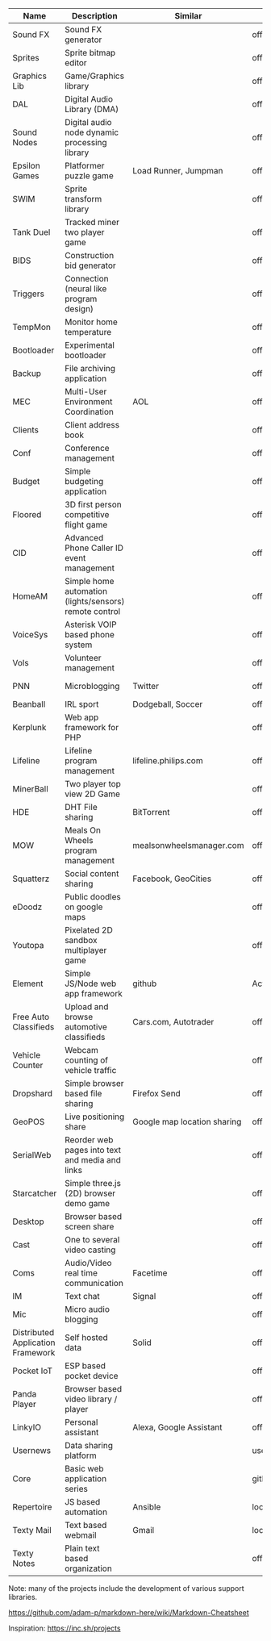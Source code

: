 | Name | Description | Similar | URL | Status |
|---|---|---|---|---|
| Sound FX | Sound FX generator |  | offline | Retired |
| Sprites | Sprite bitmap editor |  | offline | Retired |
| Graphics Lib | Game/Graphics library |  | offline | Retired |
| DAL | Digital Audio Library (DMA) | | offline | Retired |
| Sound Nodes | Digital audio node dynamic processing library | | offline | Retired |
| Epsilon Games | Platformer puzzle game | Load Runner, Jumpman | offline | Retired |
| SWIM | Sprite transform library | | offline | Retired |
| Tank Duel | Tracked miner two player game | | offline | Paused |
| BIDS | Construction bid generator |  | offline | Paused/Retired |
| Triggers | Connection (neural like program design) | | offline | Retired |
| TempMon | Monitor home temperature |  | offline | Retired |
| Bootloader | Experimental bootloader | | offline | Paused/Retired |
| Backup | File archiving application | | offline | Retired |
| MEC | Multi-User Environment Coordination | AOL | offline | Integrate into future projects |
| Clients | Client address book | | offline | Retired |
| Conf | Conference management | | offline | Retired |
| Budget | Simple budgeting application | | offline | Retired |
| Floored | 3D first person competitive flight game | | offline | Paused |
| CID | Advanced Phone Caller ID event management |  | offline | Retired |
| HomeAM | Simple home automation (lights/sensors) remote control |  | offline | Retired |
| VoiceSys | Asterisk VOIP based phone system | | offline | Retired |
| Vols | Volunteer management | | offline | Retired |
| PNN | Microblogging | Twitter | offline | Integrate into future projects |
| Beanball | IRL sport | Dodgeball, Soccer | offline | Paused |
| Kerplunk | Web app framework for PHP | | offline | Retired | 
| Lifeline | Lifeline program management | lifeline.philips.com | offline | Retired |
| MinerBall | Two player top view 2D Game | | offline | Paused |
| HDE | DHT File sharing | BitTorrent | offline | Integrate into future projects |
| MOW | Meals On Wheels program management | mealsonwheelsmanager.com | offline | Retired |
| Squatterz | Social content sharing | Facebook, GeoCities | offline | Integrate into future projects|
| eDoodz | Public doodles on google maps | | offline | Retired |
| Youtopa | Pixelated 2D sandbox multiplayer game | | offline | Retired |
| Element | Simple JS/Node web app framework | github | Active |
| Free Auto Classifieds | Upload and browse automotive classifieds | Cars.com, Autotrader | offline | Retired |
| Vehicle Counter | Webcam counting of vehicle traffic | | offline | Retired |
| Dropshard | Simple browser based file sharing | Firefox Send | offline | Integrate into future projects |
| GeoPOS | Live positioning share | Google map location sharing | offline | Paused |
| SerialWeb | Reorder web pages into text and media and links |  | offline | Paused |
| Starcatcher | Simple three.js (2D) browser demo game | | offline | Retired |
| Desktop | Browser based screen share | | offline | Paused |
| Cast | One to several video casting | | offline | Paused |
| Coms | Audio/Video real time communication | Facetime | offline | Paused |
| IM | Text chat | Signal | offline | Paused |
| Mic | Micro audio blogging |  | offline | Paused |
| Distributed Application Framework | Self hosted data | Solid | offline | In Progress |
| Pocket IoT | ESP based pocket device | | offline | In Progress |
| Panda Player | Browser based video library / player |  | offline | Paused |
| LinkyIO | Personal assistant | Alexa, Google Assistant | offline | In Progress |
| Usernews | Data sharing platform | | usernewsbeta.com | In Progress |
| Core | Basic web application series | | github | In Progress |
| Repertoire | JS based automation | Ansible | local dev | In Progress |
| Texty Mail | Text based webmail | Gmail | local dev | In Progress |
| Texty Notes | Plain text based organization | | offline| In Progress |




	

	



Note: many of the projects include the development of various support libraries.

https://github.com/adam-p/markdown-here/wiki/Markdown-Cheatsheet

Inspiration: https://inc.sh/projects
